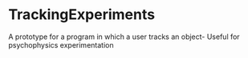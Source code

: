 # TrackingExperiments
A prototype for a program in which a user tracks an object- Useful for psychophysics experimentation
